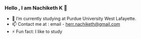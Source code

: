 ### Hello , I am Nachiketh K 👋

- 🔭 I’m currently studying at Purdue University West Lafayette.
- 📫 Contact me at : email - herr.nachiketh@gmail.com
- ⚡ Fun fact: I like to study
